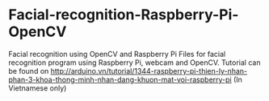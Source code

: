# Facial-recognition-Raspberry-Pi-OpenCV
Facial recognition using OpenCV and Raspberry Pi
Files for facial recognition program using Raspberry Pi, webcam and OpenCV.
Tutorial can be found on http://arduino.vn/tutorial/1344-raspberry-pi-thien-ly-nhan-phan-3-khoa-thong-minh-nhan-dang-khuon-mat-voi-raspberry-pi
(In Vietnamese only)
